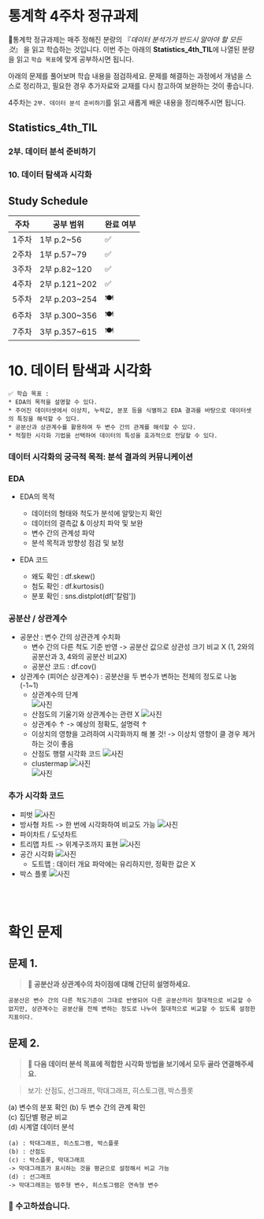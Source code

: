 # 통계학 4주차 정규과제

📌통계학 정규과제는 매주 정해진 분량의 『*데이터 분석가가 반드시 알아야 할 모든 것*』 을 읽고 학습하는 것입니다. 이번 주는 아래의 **Statistics_4th_TIL**에 나열된 분량을 읽고 `학습 목표`에 맞게 공부하시면 됩니다.

아래의 문제를 풀어보며 학습 내용을 점검하세요. 문제를 해결하는 과정에서 개념을 스스로 정리하고, 필요한 경우 추가자료와 교재를 다시 참고하여 보완하는 것이 좋습니다.

4주차는 `2부. 데이터 분석 준비하기`를 읽고 새롭게 배운 내용을 정리해주시면 됩니다.


## Statistics_4th_TIL

### 2부. 데이터 분석 준비하기
### 10. 데이터 탐색과 시각화



## Study Schedule

|주차 | 공부 범위     | 완료 여부 |
|----|----------------|----------|
|1주차| 1부 p.2~56     | ✅      |
|2주차| 1부 p.57~79    | ✅      | 
|3주차| 2부 p.82~120   | ✅      | 
|4주차| 2부 p.121~202  | ✅      | 
|5주차| 2부 p.203~254  | 🍽️      | 
|6주차| 3부 p.300~356  | 🍽️      | 
|7주차| 3부 p.357~615  | 🍽️      | 

<!-- 여기까진 그대로 둬 주세요-->

# 10. 데이터 탐색과 시각화

```
✅ 학습 목표 :
* EDA의 목적을 설명할 수 있다.
* 주어진 데이터셋에서 이상치, 누락값, 분포 등을 식별하고 EDA 결과를 바탕으로 데이터셋의 특징을 해석할 수 있다.
* 공분산과 상관계수를 활용하여 두 변수 간의 관계를 해석할 수 있다.
* 적절한 시각화 기법을 선택하여 데이터의 특성을 효과적으로 전달할 수 있다.
```
### 데이터 시각화의 궁극적 목적: 분석 결과의 커뮤니케이션

### EDA 

* EDA의 목적
    * 데이터의 형태와 척도가 분석에 알맞는지 확인
    * 데이터의 결측값 & 이상치 파악 및 보완
    * 변수 간의 관계성 파악
    * 분석 목적과 방향성 점검 및 보정 

* EDA 코드
    * 왜도 확인 : df.skew()
    * 첨도 확인 : df.kurtosis()
    * 분포 확인 : sns.distplot(df['칼럼']) 

### 공분산 / 상관계수

* 공분산 : 변수 간의 상관관계 수치화
    * 변수 간의 다른 척도 기준 반영 -> 공분산 값으로 상관성 크기 비교 X (1, 2와의 공분산과 3, 4와의 공분산 비교X)
    * 공분산 코드 : df.cov()
* 상관계수 (피어슨 상관계수) : 공분산을 두 변수가 변하는 전체의 정도로 나눔 (-1~1)
    * 상관계수의 단계  
        ![사진](/images/스크린샷%202025-05-06%20173548.png)    
    * 산점도의 기울기와 상관계수는 관련 X
        ![사진](/images/스크린샷%202025-05-06%20173752.png)  
    * 상관계수 ↑ -> 예상의 정확도, 설명력 ↑
    * 이상치의 영향을 고려하여 시각화까지 해 볼 것! -> 이상치 영향이 클 경우 제거하는 것이 좋음 
    * 산점도 행렬 시각화 코드
        ![사진](/images/스크린샷%202025-05-06%20174112.png)  
    * clustermap 
        ![사진](/images/스크린샷%202025-05-06%20175104.png)   
        ![사진](/images/스크린샷%202025-05-06%20175329.png)  

### 추가 시각화 코드
* 피벗
    ![사진](/images/스크린샷%202025-05-06%20180649.png)  
* 방사형 차트 -> 한 번에 시각화하여 비교도 가능 
    ![사진](/images/스크린샷%202025-05-06%20180856.png)  
* 파이차트 / 도넛차트 
* 트리맵 차트 -> 위계구조까지 표현
    ![사진](/images/스크린샷%202025-05-06%20181147.png)  
* 공간 시각화
    ![사진](/images/스크린샷%202025-05-06%20181333.png)  
    * 도트맵 : 데이터 개요 파악에는 유리하지만, 정확한 값은 X 
* 박스 플롯
    ![사진](/images/스크린샷%202025-05-06%20181547.png)  
<br>
<br>

# 확인 문제

## 문제 1.
> **🧚 공분산과 상관계수의 차이점에 대해 간단히 설명하세요.**

```
공분산은 변수 간의 다른 척도기준이 그대로 반영되어 다른 공분산끼리 절대적으로 비교할 수 없지만, 상관계수는 공분산을 전체 변하는 정도로 나누어 절대적으로 비교할 수 있도록 설정한 지표이다. 
```

## 문제 2.
> **🧚 다음 데이터 분석 목표에 적합한 시각화 방법을 보기에서 모두 골라 연결해주세요.**

> 보기: 산점도, 선그래프, 막대그래프, 히스토그램, 박스플롯

(a) 변수의 분포 확인 
(b) 두 변수 간의 관계 확인   
(c) 집단별 평균 비교   
(d) 시계열 데이터 분석

<!--중복 가능-->

```
(a) : 막대그래프, 히스토그램, 박스플롯   
(b) : 산점도  
(c) : 박스플롯, 막대그래프  
-> 막대그래프가 표시하는 것을 평균으로 설정해서 비교 가능  
(d) : 선그래프      
-> 막대그래프는 범주형 변수, 히스토그램은 연속형 변수 
```


### 🎉 수고하셨습니다.